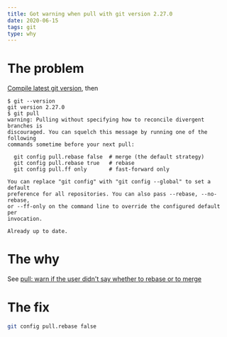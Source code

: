 ```yaml
---
title: Got warning when pull with git version 2.27.0
date: 2020-06-15
tags: git
type: why
---
```


# The problem

[Compile latest git version](2020-06-14T17_57_08Z.md), then

```console
$ git --version
git version 2.27.0
$ git pull
warning: Pulling without specifying how to reconcile divergent branches is
discouraged. You can squelch this message by running one of the following
commands sometime before your next pull:

  git config pull.rebase false  # merge (the default strategy)
  git config pull.rebase true   # rebase
  git config pull.ff only       # fast-forward only

You can replace "git config" with "git config --global" to set a default
preference for all repositories. You can also pass --rebase, --no-rebase,
or --ff-only on the command line to override the configured default per
invocation.

Already up to date.
```

# The why

See [pull: warn if the user didn't say whether to rebase or to merge][]

[pull: warn if the user didn't say whether to rebase or to merge]:
	https://public-inbox.org/git/20200304022931.2469455-1-alexhenrie24@gmail.com/ "public-inbox.org"

# The fix

```bash
git config pull.rebase false
```

[Local Variables:]::
[indent-tabs-mode: nil]::
[End:]::
